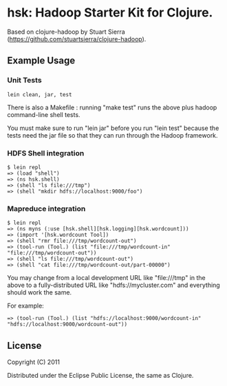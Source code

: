 # hsk: Hadoop Starter Kit for Clojure. 

Based on clojure-hadoop by Stuart Sierra (https://github.com/stuartsierra/clojure-hadoop).

## Example Usage

### Unit Tests

    lein clean, jar, test

There is also a Makefile : running "make test" runs the above plus
hadoop command-line shell tests.

You must make sure to run "lein jar" before you run "lein test"
because the tests need the jar file so that they can run through the
Hadoop framework.

### HDFS Shell integration

    $ lein repl
    => (load "shell")
    => (ns hsk.shell)
    => (shell "ls file:///tmp")
    => (shell "mkdir hdfs://localhost:9000/foo")

### Mapreduce integration

    $ lein repl
    => (ns myns (:use [hsk.shell][hsk.logging][hsk.wordcount]))
    => (import '[hsk.wordcount Tool])
    => (shell "rmr file:///tmp/wordcount-out")
    => (tool-run (Tool.) (list "file:///tmp/wordcount-in" "file:///tmp/wordcount-out"))
    => (shell "ls file:///tmp/wordcount-out")
    => (shell "cat file:///tmp/wordcount-out/part-00000")

You may change from a local development URL like "file:///tmp" in the
above to a fully-distributed URL like "hdfs://mycluster.com" and
everything should work the same.

For example:

    => (tool-run (Tool.) (list "hdfs://localhost:9000/wordcount-in" "hdfs://localhost:9000/wordcount-out"))

## License

Copyright (C) 2011

Distributed under the Eclipse Public License, the same as Clojure.
